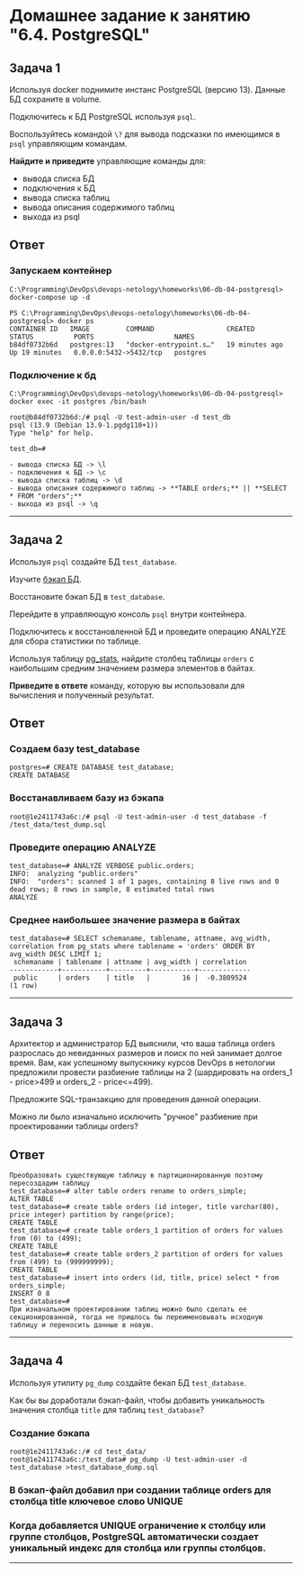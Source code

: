 # Домашнее задание к занятию "6.4. PostgreSQL"

## Задача 1

Используя docker поднимите инстанс PostgreSQL (версию 13). Данные БД сохраните в volume.

Подключитесь к БД PostgreSQL используя `psql`.

Воспользуйтесь командой `\?` для вывода подсказки по имеющимся в `psql` управляющим командам.

**Найдите и приведите** управляющие команды для:
- вывода списка БД
- подключения к БД
- вывода списка таблиц
- вывода описания содержимого таблиц
- выхода из psql

## Ответ
### Запускаем контейнер
```
C:\Programming\DevOps\devops-netology\homeworks\06-db-04-postgresql> docker-compose up -d 

PS C:\Programming\DevOps\devops-netology\homeworks\06-db-04-postgresql> docker ps
CONTAINER ID   IMAGE         COMMAND                  CREATED          STATUS          PORTS                    NAMES
b84df0732b6d   postgres:13   "docker-entrypoint.s…"   19 minutes ago   Up 19 minutes   0.0.0.0:5432->5432/tcp   postgres
```

### Подключение к бд
```
C:\Programming\DevOps\devops-netology\homeworks\06-db-04-postgresql> docker exec -it postgres /bin/bash 

root@b84df0732b6d:/# psql -U test-admin-user -d test_db
psql (13.9 (Debian 13.9-1.pgdg110+1))
Type "help" for help.

test_db=# 
```

```
- вывода списка БД -> \l
- подключения к БД -> \c
- вывода списка таблиц -> \d 
- вывода описания содержимого таблиц -> **TABLE orders;** || **SELECT * FROM "orders";**
- выхода из psql -> \q
```
---
## Задача 2

Используя `psql` создайте БД `test_database`.

Изучите [бэкап БД](https://github.com/netology-code/virt-homeworks/tree/master/06-db-04-postgresql/test_data).

Восстановите бэкап БД в `test_database`.

Перейдите в управляющую консоль `psql` внутри контейнера.

Подключитесь к восстановленной БД и проведите операцию ANALYZE для сбора статистики по таблице.

Используя таблицу [pg_stats](https://postgrespro.ru/docs/postgresql/12/view-pg-stats), найдите столбец таблицы `orders` 
с наибольшим средним значением размера элементов в байтах.

**Приведите в ответе** команду, которую вы использовали для вычисления и полученный результат.

## Ответ
### Создаем базу **test_database**
```
postgres=# CREATE DATABASE test_database;
CREATE DATABASE
```

### Восстанавливаем базу из бэкапа
```
root@1e2411743a6c:/# psql -U test-admin-user -d test_database -f /test_data/test_dump.sql
```
### Проведите операцию ANALYZE

```
test_database=# ANALYZE VERBOSE public.orders;
INFO:  analyzing "public.orders"
INFO:  "orders": scanned 1 of 1 pages, containing 8 live rows and 0 dead rows; 8 rows in sample, 8 estimated total rows
ANALYZE
```

### Среднее наибольшее значение размера в байтах

```
test_database=# SELECT schemaname, tablename, attname, avg_width, correlation from pg_stats where tablename = 'orders' ORDER BY avg_width DESC LIMIT 1;
 schemaname | tablename | attname | avg_width | correlation 
------------+-----------+---------+-----------+-------------
 public     | orders    | title   |        16 |  -0.3809524
(1 row)
```
---
## Задача 3

Архитектор и администратор БД выяснили, что ваша таблица orders разрослась до невиданных размеров и
поиск по ней занимает долгое время. Вам, как успешному выпускнику курсов DevOps в нетологии предложили
провести разбиение таблицы на 2 (шардировать на orders_1 - price>499 и orders_2 - price<=499).

Предложите SQL-транзакцию для проведения данной операции.

Можно ли было изначально исключить "ручное" разбиение при проектировании таблицы orders?

## Ответ 

```
Преобразовать существующую таблицу в партиционированную поэтому пересоздадим таблицу
test_database=# alter table orders rename to orders_simple;
ALTER TABLE
test_database=# create table orders (id integer, title varchar(80), price integer) partition by range(price);
CREATE TABLE
test_database=# create table orders_1 partition of orders for values from (0) to (499);
CREATE TABLE
test_database=# create table orders_2 partition of orders for values from (499) to (999999999);
CREATE TABLE
test_database=# insert into orders (id, title, price) select * from orders_simple;
INSERT 0 8
test_database=# 
При изначальном проектировании таблиц можно было сделать ее секционированной, тогда не пришлось бы переименовывать исходную таблицу и переносить данные в новую.
```
---
## Задача 4

Используя утилиту `pg_dump` создайте бекап БД `test_database`.

Как бы вы доработали бэкап-файл, чтобы добавить уникальность значения столбца `title` для таблиц `test_database`?

### Создание бэкапа
```
root@1e2411743a6c:/# cd test_data/
root@1e2411743a6c:/test_data# pg_dump -U test-admin-user -d test_database >test_database_dump.sql
```
### В бэкап-файл добавил при создании таблице orders для столбца title ключевое слово UNIQUE
### Когда добавляется UNIQUE ограничение к столбцу или группе столбцов, PostgreSQL автоматически создает уникальный индекс для столбца или группы столбцов.
---

